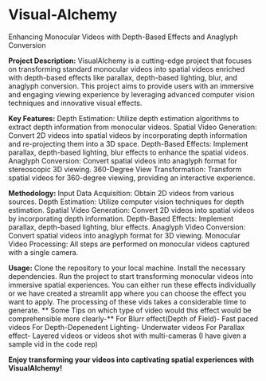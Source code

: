 # Visual-Alchemy
Enhancing Monocular Videos with Depth-Based Effects and  Anaglyph Conversion

**Project Description:**
VisualAlchemy is a cutting-edge project that focuses on transforming standard monocular videos into spatial videos enriched with depth-based effects like parallax, depth-based lighting, blur, and anaglyph conversion. This project aims to provide users with an immersive and engaging viewing experience by leveraging advanced computer vision techniques and innovative visual effects.

**Key Features:**
Depth Estimation: Utilize depth estimation algorithms to extract depth information from monocular videos.
Spatial Video Generation: Convert 2D videos into spatial videos by incorporating depth information and re-projecting them into a 3D space.
Depth-Based Effects: Implement parallax, depth-based lighting, blur effects to enhance the spatial videos.
Anaglyph Conversion: Convert spatial videos into anaglyph format for stereoscopic 3D viewing.
360-Degree View Transformation: Transform spatial videos for 360-degree viewing, providing an interactive experience.

**Methodology:**
Input Data Acquisition: Obtain 2D videos from various sources.
Depth Estimation: Utilize computer vision techniques for depth estimation.
Spatial Video Generation: Convert 2D videos into spatial videos by incorporating depth information.
Depth-Based Effects: Implement parallax, depth-based lighting, blur effects.
Anaglyph Video Conversion: Convert spatial videos into anaglyph format for 3D viewing.
Monocular Video Processing: All steps are performed on monocular videos captured with a single camera.

**Usage:**
Clone the repository to your local machine.
Install the necessary dependencies.
Run the project to start transforming monocular videos into immersive spatial experiences.
You can either run these effects individually or we have created a streamlit app where you can choose the effect you want to apply.
The processing of these vids takes a considerable time to generate.
**
Some Tips on which type of video would this effect would be comprehensible more clearly-**
For Blurr effect(Depth of Field)- Fast paced videos
For Depth-Depenedent Lighting-  Underwater videos
For Parallax effect- Layered videos or videos shot with multi-cameras
(I have given a sample vid in the code rep)

**Enjoy transforming your videos into captivating spatial experiences with VisualAlchemy!**
